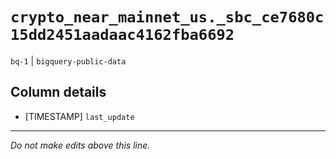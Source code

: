 # `crypto_near_mainnet_us._sbc_ce7680c15dd2451aadaac4162fba6692`
`bq-1` | `bigquery-public-data`

## Column details
* [TIMESTAMP] `last_update`

-------------------------------------------------------------------------------
*Do not make edits above this line.*
